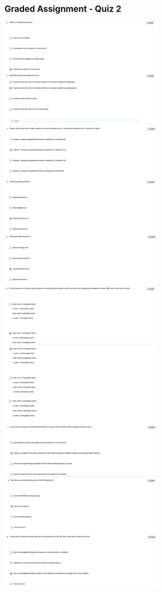 # Graded Assignment - Quiz 2

<img src="../img/week2-quiz/1.PNG" alt="week-2-quiz">

<img src="../img/week2-quiz/2.PNG" alt="week-2-quiz">

<img src="../img/week2-quiz/3.PNG" alt="week-2-quiz">

<img src="../img/week2-quiz/4.PNG" alt="week-2-quiz">

<img src="../img/week2-quiz/5.PNG" alt="week-2-quiz">

<img src="../img/week2-quiz/6.PNG" alt="week-2-quiz">

<img src="../img/week2-quiz/6 (1).PNG" alt="week-2-quiz">

<img src="../img/week2-quiz/6 (2).PNG" alt="week-2-quiz">

<img src="../img/week2-quiz/7.PNG" alt="week-2-quiz">

<img src="../img/week2-quiz/8.PNG" alt="week-2-quiz">

<img src="../img/week2-quiz/9.PNG" alt="week-2-quiz">